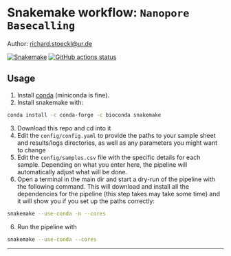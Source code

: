 # Snakemake workflow: `Nanopore Basecalling`

Author: richard.stoeckl@ur.de

[![Snakemake](https://img.shields.io/badge/snakemake-≥8.5.0-brightgreen.svg)](https://snakemake.github.io)
[![GitHub actions status](https://github.com/<owner>/<repo>/workflows/Tests/badge.svg?branch=main)](https://github.com/<owner>/<repo>/actions?query=branch%3Amain+workflow%3ATests)

## Usage
1. Install [conda](https://docs.conda.io/en/latest/miniconda.html) (miniconda is fine).
2. Install snakemake with:
```bash
conda install -c conda-forge -c bioconda snakemake
```
3. Download this repo and cd into it
4. Edit the `config/config.yaml` to provide the paths to your sample sheet and results/logs directories, as well as any parameters you might want to change
5. Edit the `config/samples.csv` file with the specific details for each sample. Depending on what you enter here, the pipeline will automatically adjust what will be done.
5. Open a terminal in the main dir and start a dry-run of the pipeline with the following command. This will download and install all the dependencies for the pipeline (this step takes may take some time) and it will show you if you set up the paths correctly:
```bash
snakemake --use-conda -n --cores
```
6. Run the pipeline with
```bash
snakemake --use-conda --cores
```
---